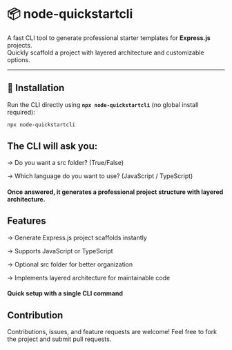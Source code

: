# 📦 node-quickstartcli

A fast CLI tool to generate professional starter templates for **Express.js** projects.  
Quickly scaffold a project with layered architecture and customizable options.

---

## 🚀 Installation

Run the CLI directly using **`npx node-quickstartcli`** (no global install required):

```bash
npx node-quickstartcli
```

## The CLI will ask you:

-> Do you want a src folder? (True/False)

-> Which language do you want to use? (JavaScript / TypeScript)

#### Once answered, it generates a professional project structure with layered architecture.

## Features

-> Generate Express.js project scaffolds instantly

-> Supports JavaScript or TypeScript

-> Optional src folder for better organization

-> Implements layered architecture for maintainable code

#### Quick setup with a single CLI command

## Contribution

Contributions, issues, and feature requests are welcome! Feel free to fork the project and submit pull requests.

